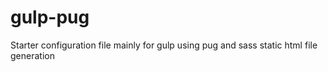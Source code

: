# gulp-pug
Starter configuration file mainly for gulp using pug and sass static html file generation

